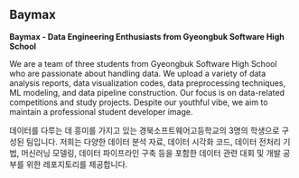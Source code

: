## Baymax

**Baymax - Data Engineering Enthusiasts from Gyeongbuk Software High School**

We are a team of three students from Gyeongbuk Software High School who are passionate about handling data. We upload a variety of data analysis reports, data visualization codes, data preprocessing techniques, ML modeling, and data pipeline construction. Our focus is on data-related competitions and study projects. Despite our youthful vibe, we aim to maintain a professional student developer image.

데이터를 다루는 데 흥미를 가지고 있는 경북소프트웨어고등학교의 3명의 학생으로 구성된 팀입니다. 저희는 다양한 데이터 분석 자료, 데이터 시각화 코드, 데이터 전처리 기법, 머신러닝 모델링, 데이터 파이프라인 구축 등을 포함한 데이터 관련 대회 및 개발 공부를 위한 레포지토리를 제공합니다.


